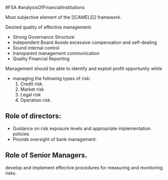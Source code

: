#FSA #analysisOfFinancialInstitutions 

Most subjective element of the [[CAMELS]] framework. 

Desired quality of effective management:
-  Strong Governance Structure 
- Independent Board
  Avoids excessive compensation and self-dealing 
- Sound internal control 
- transparent management communication 
- Quality Financial Reporting 

Management should be able to identify and exploit profit opportunity while 
- managing the following types of risk: 
	1. Credit risk. 
	2. Market risk 
	3. Legal risk 
	4. Operation risk. 

## Role of directors: 
- Guidance on risk exposure levels and appropriate implementation policies 
- Provide oversight of bank management. 

## Role of Senior Managers. 
develop and implement effective procedures for measuring and monitoring risks. 
